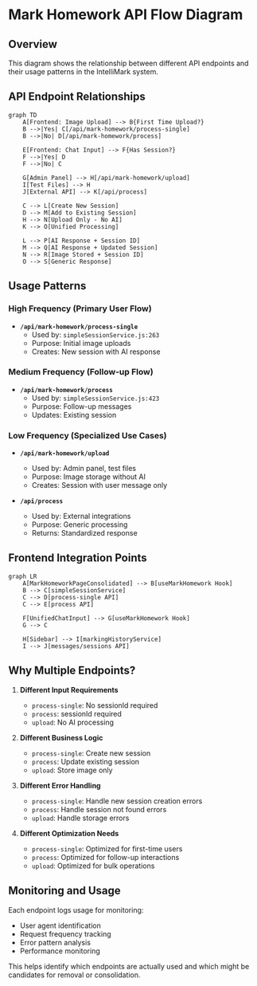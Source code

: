 # Mark Homework API Flow Diagram

## Overview
This diagram shows the relationship between different API endpoints and their usage patterns in the IntelliMark system.

## API Endpoint Relationships

```mermaid
graph TD
    A[Frontend: Image Upload] --> B{First Time Upload?}
    B -->|Yes| C[/api/mark-homework/process-single]
    B -->|No| D[/api/mark-homework/process]
    
    E[Frontend: Chat Input] --> F{Has Session?}
    F -->|Yes| D
    F -->|No| C
    
    G[Admin Panel] --> H[/api/mark-homework/upload]
    I[Test Files] --> H
    J[External API] --> K[/api/process]
    
    C --> L[Create New Session]
    D --> M[Add to Existing Session]
    H --> N[Upload Only - No AI]
    K --> O[Unified Processing]
    
    L --> P[AI Response + Session ID]
    M --> Q[AI Response + Updated Session]
    N --> R[Image Stored + Session ID]
    O --> S[Generic Response]
```

## Usage Patterns

### High Frequency (Primary User Flow)
- **`/api/mark-homework/process-single`**
  - Used by: `simpleSessionService.js:263`
  - Purpose: Initial image uploads
  - Creates: New session with AI response

### Medium Frequency (Follow-up Flow)
- **`/api/mark-homework/process`**
  - Used by: `simpleSessionService.js:423`
  - Purpose: Follow-up messages
  - Updates: Existing session

### Low Frequency (Specialized Use Cases)
- **`/api/mark-homework/upload`**
  - Used by: Admin panel, test files
  - Purpose: Image storage without AI
  - Creates: Session with user message only

- **`/api/process`**
  - Used by: External integrations
  - Purpose: Generic processing
  - Returns: Standardized response

## Frontend Integration Points

```mermaid
graph LR
    A[MarkHomeworkPageConsolidated] --> B[useMarkHomework Hook]
    B --> C[simpleSessionService]
    C --> D[process-single API]
    C --> E[process API]
    
    F[UnifiedChatInput] --> G[useMarkHomework Hook]
    G --> C
    
    H[Sidebar] --> I[markingHistoryService]
    I --> J[messages/sessions API]
```

## Why Multiple Endpoints?

1. **Different Input Requirements**
   - `process-single`: No sessionId required
   - `process`: sessionId required
   - `upload`: No AI processing

2. **Different Business Logic**
   - `process-single`: Create new session
   - `process`: Update existing session
   - `upload`: Store image only

3. **Different Error Handling**
   - `process-single`: Handle new session creation errors
   - `process`: Handle session not found errors
   - `upload`: Handle storage errors

4. **Different Optimization Needs**
   - `process-single`: Optimized for first-time users
   - `process`: Optimized for follow-up interactions
   - `upload`: Optimized for bulk operations

## Monitoring and Usage

Each endpoint logs usage for monitoring:
- User agent identification
- Request frequency tracking
- Error pattern analysis
- Performance monitoring

This helps identify which endpoints are actually used and which might be candidates for removal or consolidation.
